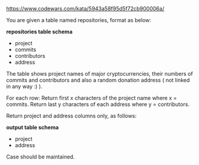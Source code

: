 https://www.codewars.com/kata/5943a58f95d5f72cb900006a/

You are given a table named repositories, format as below:

**repositories table schema**

 * project
 * commits
 * contributors
 * address

The table shows project names of major cryptocurrencies, their numbers of commits and contributors and also a random donation address ( not linked in any way :) ).

For each row: Return first x characters of the project name where x = commits. Return last y characters of each address where y = contributors.

Return project and address columns only, as follows:

**output table schema**

 * project
 * address

Case should be maintained.

